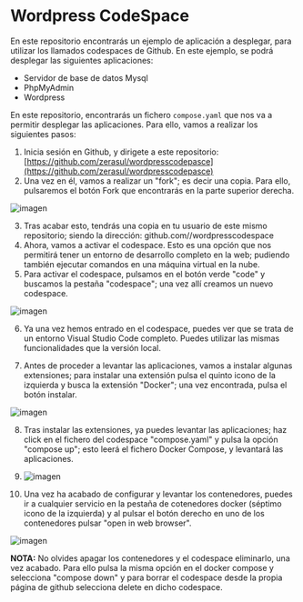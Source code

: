 # Wordpress CodeSpace

En este repositorio encontrarás un ejemplo de aplicación a desplegar, para utilizar los llamados codespaces de Github. En este ejemplo, se podrá desplegar las siguientes aplicaciones:

* Servidor de base de datos Mysql
* PhpMyAdmin
* Wordpress

En este repositorio, encontrarás un fichero ```compose.yaml``` que nos va a permitir desplegar las aplicaciones. Para ello, vamos a realizar los siguientes pasos:

1. Inicia sesión en Github, y dirigete a este repositorio: [https://github.com/zerasul/wordpresscodepasce](https://github.com/zerasul/wordpresscodepasce)
2. Una vez en él, vamos a realizar un "fork"; es decir una copia. Para ello, pulsaremos el botón Fork que encontrarás en la parte superior derecha.

![imagen](https://github.com/user-attachments/assets/a704aa3e-3c9f-4cce-94de-cfebd380ebac)

3. Tras acabar esto, tendrás una copia en tu usuario de este mismo repositorio; siendo la dirección: github.com/<usuario>/wordpresscodespace
4. Ahora, vamos a activar el codespace. Esto es una opción que nos permitirá tener un entorno de desarrollo completo en la web; pudiendo también ejecutar comandos en una máquina virtual en la nube.
5. Para activar el codespace, pulsamos en el botón verde "code" y buscamos la pestaña "codespace"; una vez allí creamos un nuevo codespace.

![imagen](https://github.com/user-attachments/assets/d9332acf-e92b-44fc-a25a-a1d17ba5124b)

6. Ya una vez hemos entrado en el codespace, puedes ver que se trata de un entorno Visual Studio Code completo. Puedes utilizar las mismas funcionalidades que la versión local.

7. Antes de proceder a levantar las aplicaciones, vamos a instalar algunas extensiones; para instalar una extensión pulsa el quinto icono de la izquierda y busca la extensión "Docker"; una vez encontrada, pulsa el botón instalar.

![imagen](https://github.com/user-attachments/assets/08f2871a-1846-404e-8913-3fae553e5cae)

8. Tras instalar las extensiones, ya puedes levantar las aplicaciones; haz click en el fichero del codespace "compose.yaml" y pulsa la opción "compose up"; esto leerá el fichero Docker Compose, y levantará las aplicaciones.

9. ![imagen](https://github.com/user-attachments/assets/c10c8e78-cb50-4f63-bbfb-275d4427350a)

10. Una vez ha acabado de configurar y levantar los contenedores, puedes ir a cualquier servicio en la pestaña de cotenedores docker (séptimo icono de la izquierda) y al pulsar el botón derecho en uno de los contenedores pulsar "open in web browser".

![imagen](https://github.com/user-attachments/assets/25a822d0-24af-4495-924a-015117e8bb33)

**NOTA:** No olvides apagar los contenedores y el codespace eliminarlo, una vez acabado. Para ello pulsa la misma opción en el docker compose y selecciona "compose down" y para borrar el codespace desde la propia página de github selecciona delete en dicho codespace.
